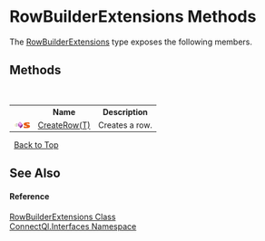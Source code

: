 # RowBuilderExtensions Methods
 

The <a href="T_ConnectQl_Interfaces_RowBuilderExtensions">RowBuilderExtensions</a> type exposes the following members.


## Methods
&nbsp;<table><tr><th></th><th>Name</th><th>Description</th></tr><tr><td>![Public method](media/pubmethod.gif "Public method")![Static member](media/static.gif "Static member")</td><td><a href="M_ConnectQl_Interfaces_RowBuilderExtensions_CreateRow__1">CreateRow(T)</a></td><td>
Creates a row.</td></tr></table>&nbsp;
<a href="#rowbuilderextensions-methods">Back to Top</a>

## See Also


#### Reference
<a href="T_ConnectQl_Interfaces_RowBuilderExtensions">RowBuilderExtensions Class</a><br /><a href="N_ConnectQl_Interfaces">ConnectQl.Interfaces Namespace</a><br />